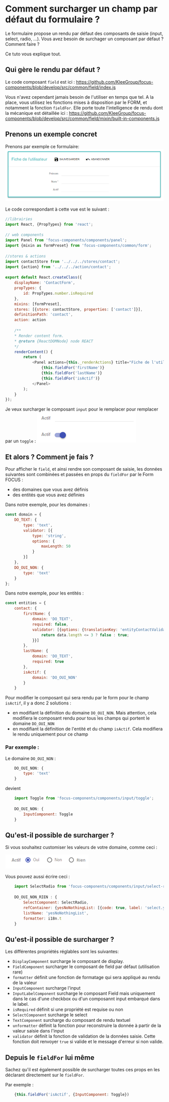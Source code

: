 # Comment surcharger un champ par défaut du formulaire ?

Le formulaire propose un rendu par défaut des composants de saisie (input, select, radio, ...).
Vous avez besoin de surchager un composant par défaut ? Comment faire ?

Ce tuto vous explique tout.

## Qui gère le rendu par défaut ?

Le code composant `field` est ici : https://github.com/KleeGroup/focus-components/blob/develop/src/common/field/index.js

Vous n'avez cependant jamais besoin de l'utiliser en temps que tel. A la place, vous utilisez les fonctions mises à disposition par le FORM, et notamment la fonction `fieldFor`. Elle porte toute l'intelligence de rendu dont la mécanique est détaillée ici : https://github.com/KleeGroup/focus-components/blob/develop/src/common/field/mixin/built-in-components.js

## Prenons un exemple concret

Prenons par exemple ce formulaire:
![formulaire](images/surcharge-form-1.png)

Le code correspondant à cette vue est le suivant :
```javascript
//librairies
import React, {PropTypes} from 'react';

// web components
import Panel from 'focus-components/components/panel';
import {mixin as formPreset} from 'focus-components/common/form';

//stores & actions
import contactStore from '../../../stores/contact';
import {action} from '../../../action/contact';

export default React.createClass({
    displayName: 'ContactForm',
    propTypes: {
        id: PropTypes.number.isRequired
    },
    mixins: [formPreset],
    stores: [{store: contactStore, properties: ['contact']}],
    definitionPath: 'contact',
    action: action

    /**
    * Render content form.
    * @return {ReactDOMNode} node REACT
    */
    renderContent() {
        return (
            <Panel actions={this._renderActions} title="Fiche de l'utilisateur">
                {this.fieldFor('firstName')}
                {this.fieldFor('lastName')}
                {this.fieldFor('isActif')}
            </Panel>
        );
    }
});
```

Je veux surcharger le composant `input` pour le remplacer pour remplacer par un `toggle` :
![formulaire](images/surcharge-form-2.png)


## Et alors ? Comment je fais ?

Pour afficher le `field`, et ainsi rendre son composant de saisie, les données suivantes sont combinées et passées en props du `fieldFor` par le Form FOCUS :

* des domaines que vous avez définis
* des entités que vous avez définies

Dans notre exemple, pour les domaines :  
```javascript
const domain = {
    DO_TEXT: {
        type: 'text',
        validator: [{
            type: 'string',
            options: {
                maxLength: 50
            }
        }]
    },
    DO_OUI_NON: {
        type: 'text'
    }
};
```

Dans notre exemple, pour les entités :
```javascript
const entities = {
    contact: {
        firstName: {
            domain: 'DO_TEXT',
            required: false,
            validator: [{options: {translationKey: 'entityContactValidation.test'}, type: 'function', value: data => {
                return data.length <= 3 ? false : true;
            }}]
        },
        lastName: {
            domain: 'DO_TEXT',
            required: true
        },
        isActif: {
            domain: 'DO_OUI_NON'
        }
    }
```

Pour modifier le composant qui sera rendu par le form pour le champ `isActif`, il y a donc 2 solutions :
* en modifiant la définition du domaine `DO_OUI_NON`. Mais attention, cela modifiera le composant rendu pour tous les champs qui portent le domaine `DO_OUI_NON`
* en modifiant la définition de l'entité et du champ `isActif`. Cela modifiera le rendu uniquement pour ce champ

### Par exemple :

Le domaine `DO_OUI_NON` :

```javascript
    DO_OUI_NON: {
        type: 'text'
    }
```
devient

```javascript
    import Toggle from 'focus-components/components/input/toggle';

    DO_OUI_NON: {
        InputComponent: Toggle
    }
```

## Qu'est-il possible de surcharger ?

Si vous souhaitez customiser les valeurs de votre domaine, comme ceci :

![formulaire](images/surcharge-form-3.png)

Vous pouvez aussi écrire ceci :

```javascript
    import SelectRadio from 'focus-components/components/input/select-radio';

    DO_OUI_NON_RIEN : {
        SelectComponent: SelectRadio,
        refContainer: {yesNoNothingList: [{code: true, label: 'select.yes'}, {code: false, label: 'select.no'}, {code: null, label: 'select.dontknow'}]},
        listName: 'yesNoNothingList',
        formatter: i18n.t
    }
```

## Qu'est-il possible de surcharger ?

Les différentes propriétés réglables sont les suivantes:
- `DisplayComponent` surcharge le composant de display.
- `FieldComponent` surcharger le composant de field par défaut (utilisation rare)
- `formatter` définit une fonction de formatage qui sera appliqué au rendu de la valeur
- `InputComponent` surcharge l'input
- `InputLabelComponent` surcharge le composant Field mais uniquement dans le cas d'une checkbox ou d'un composannt input embarqué dans le label.
- `isRequired` définit si une propriété est requise ou non
- `SelectComponent` surcharge le select
- `TextComponent` surcharge du composant de rendu textuel
- `unformatter` définit la fonction pour reconstruire la donnée à partir de la valeur saisie dans l'input
- `validator` définit la fonction de validation de la données saisie. Cette fonction doit renvoyer `true` si valide et le message d'erreur si non valide.

## Depuis le `fieldFor` lui même

Sachez qu'il est également possible de surcharger toutes ces props en les déclarant directement sur le `fieldFor`.

Par exemple :
```javascript
    {this.fieldFor('isActif', {InputComponent: Toggle})
```
